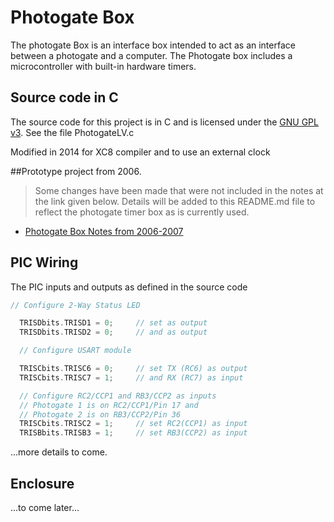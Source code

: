 # Photogate Box
The photogate Box is an interface box intended to act as an interface between a photogate and a computer. 
The Photogate box includes a microcontroller with built-in hardware timers.

## Source code in C
The source code for this project is in C and is licensed under the [GNU GPL v3](http://www.gnu.org/licenses/gpl-3.0.txt).
See the file PhotogateLV.c

Modified in 2014 for XC8 compiler and to use an external clock

##Prototype project from 2006. 

> Some changes have been made that were not included in the notes at the link given below. Details
will be added to this README.md file to reflect the photogate timer box as is currently used.

* [Photogate Box Notes from 2006-2007](http://www.kwantlen.ca/science/physics/faculty/dpeirce/notes/timer_box/)

## PIC Wiring

The PIC inputs and outputs as defined in the source code
```c
// Configure 2-Way Status LED

  TRISDbits.TRISD1 = 0;     // set as output 
  TRISDbits.TRISD2 = 0;     // and as output
```
  
```c
  // Configure USART module

  TRISCbits.TRISC6 = 0;     // set TX (RC6) as output 
  TRISCbits.TRISC7 = 1;     // and RX (RC7) as input
```

```c
  // Configure RC2/CCP1 and RB3/CCP2 as inputs
  // Photogate 1 is on RC2/CCP1/Pin 17 and 
  // Photogate 2 is on RB3/CCP2/Pin 36 
  TRISCbits.TRISC2 = 1;     // set RC2(CCP1) as input
  TRISBbits.TRISB3 = 1;     // set RB3(CCP2) as input 
```
  
...more details to come.

## Enclosure

...to come later...
